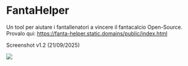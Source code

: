# FantaHelper
Un tool per aiutare i fantallenatori a vincere il fantacalcio Open-Source. 
Provalo qui:
https://fanta-helper.static.domains/public/index.html

Screenshot v1.2 (21/09/2025)

[<img src="**https://github.com/mattj-na/FantaHelper/blob/main/Screenshot%20v0.9-beta9.png?raw=true**">]([ttps://github.com/mattj-na/FantaHelper/blob/main/Screenshot%20v0.9-beta9.png?raw=true](https://github.com/mattj-na/FantaHelper/blob/main/Screenshot%20v1.2.png?raw=true))
